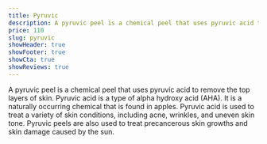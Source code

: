 ```yaml
---
title: Pyruvic
description: A pyruvic peel is a chemical peel that uses pyruvic acid to remove the top layers of skin. Pyruvic acid is a type of alpha hydroxy acid (AHA). It is a naturally occurring chemical that is found in apples. Pyruvic acid is used to treat a variety of skin conditions, including acne, wrinkles, and uneven skin tone. Pyruvic peels are also used to treat precancerous skin growths and skin damage caused by the sun.
price: 110
slug: pyruvic
showHeader: true
showFooter: true
showCta: true
showReviews: true
---
```


A pyruvic peel is a chemical peel that uses pyruvic acid to remove the top layers of skin. Pyruvic acid is a type of alpha hydroxy acid (AHA). It is a naturally occurring chemical that is found in apples. Pyruvic acid is used to treat a variety of skin conditions, including acne, wrinkles, and uneven skin tone. Pyruvic peels are also used to treat precancerous skin growths and skin damage caused by the sun.
